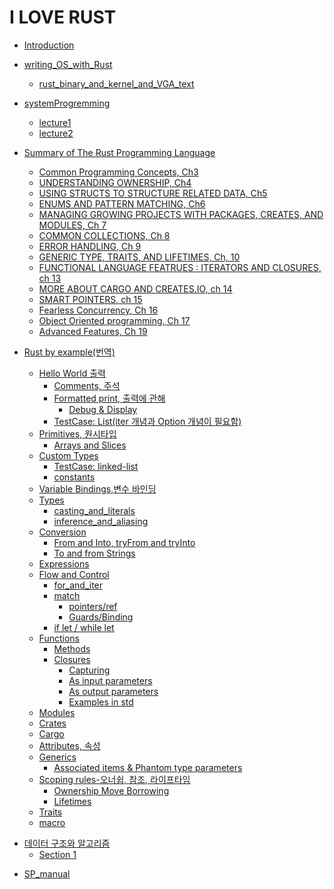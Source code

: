 <!-- # rustTest -->
<!-- [otherKind](.test/about.md) -->
<!-- - [test1](./test/test.md) -->
<!-- 	- [intest](./intest.md) -->

# I LOVE RUST
- [Introduction](./README.md)

<!--- [aboutNvim&Linux](./aboutNvim/nvim.md) -->

- [writing_OS_with_Rust](./rustOS/intro.md)
    - [rust_binary_and_kernel_and_VGA_text](./rustOS/freestandingRustBinary.md)

- [systemProgremming](./system/index.md)
	- [lecture1](./system/lecture1.md)
	- [lecture2](./system/lecture2.md)

- [Summary of The Rust Programming Language](./rust_book/intro.md)
	- [Common Programming Concepts, Ch3](./rust_book/3_common_programming_concepts.md)
	- [UNDERSTANDING OWNERSHIP, Ch4](./rust_book/4_understanding_ownership.md)
	- [USING STRUCTS TO STRUCTURE RELATED DATA, Ch5](./rust_book/5_using_structs_to_structure_related_data.md)
	- [ENUMS AND PATTERN MATCHING, Ch6](./rust_book/6_enums_and_pattern_matching.md)
	- [MANAGING GROWING PROJECTS WITH PACKAGES, CREATES, AND MODULES, Ch 7](./rust_book/7_managing_growing_projects_with_packages_creates_and_modules.md)
	- [COMMON COLLECTIONS, Ch 8](./rust_book/8_common_collections.md)
	- [ERROR HANDLING, Ch 9](./rust_book/9_error_handling.md)
	- [GENERIC TYPE, TRAITS, AND LIFETIMES, Ch, 10](./rust_book/10_generic_types_traits_and_lifetimes.md)
	- [FUNCTIONAL LANGUAGE FEATRUES : ITERATORS AND CLOSURES, ch 13](./rust_book/13_iterators_and_closures.md)
	- [MORE ABOUT CARGO AND CREATES.IO, ch 14](./rust_book/14_more_about_cargo_and_creates_io.md)
	- [SMART POINTERS, ch 15](./rust_book/15_smart_pointers.md)
	- [Fearless Concurrency, Ch 16](./rust_book/16_fearless_concurrency.md)
	- [Object Oriented programming, Ch 17](./rust_book/17_object-oriented_programming_features_of_rust.md)
	- [Advanced Features, Ch 19](./rust_book/19_advanced_features.md)

- [Rust by example(번역)](./example/example.md)
	- [Hello World 출력](./example/hello.md)
		- [Comments, 주석](./example/hello/comment.md)
		- [Formatted print, 출력에 관해](./example/hello/print.md)
			- [Debug & Display](./example/hello/debug_display.md)
		- [TestCase: List(iter 개념과 Option 개념이 필요함)](./example/hello/testcase.md)	
	- [Primitives, 원시타입](./example/primitives.md)
		- [Arrays and Slices](./example/primitives/arrays_and_slices.md)
	- [Custom Types](./example/customtype.md)
		- [TestCase: linked-list](./example/customtype/testcase.md)
		- [constants](./example/customtype/constants.md)
	- [Variable Bindings,변수 바인딩](./example/variablebinding.md)
	- [Types](./example/types.md)
		- [casting_and_literals](./example/types/casting_literals.md)
		- [inference_and_aliasing](./example/types/inference_aliasing.md)
	- [Conversion](./example/conversion/conversion.md)
		- [From and Into, tryFrom and tryInto](./example/conversion/from_and_into.md)
		- [To and from Strings](./example/conversion/to_and_from_strings)
	- [Expressions](./example/expressions.md)
	- [Flow and Control](./example/flowAndControl/flow_and_control.md) 
		- [for_and_iter](./example/flowAndControl/for_and_iter.md)
		- [match](./example/flowAndControl/match.md)
			- [pointers/ref](./example/flowAndControl/pointer_and_ref.md)
			- [Guards/Binding](./example/flowAndControl/guards_and_binding.md)
		- [if let / while let](./example/flowAndControl/if_let_and_while_let.md)
	- [Functions](./example/functions/about_funtions.md)
		- [Methods](./example/functions/methods.md)
		- [Closures](./example/functions/closures/closures.md)
			- [Capturing](./example/functions/closures/capturing.md)
			- [As input parameters](./example/functions/closures/as_input_parameters.md)
			- [As output parameters](./example/functions/closures/as_output_parameters.md)
			- [Examples in std](./example/functions/closures/iterator_searching_thro_iter.md)
	- [Modules](./example/modules/modules.md)	
	- [Crates](./example/crates/crates.md)
	- [Cargo](./example/cargo/cargo.md)
	- [Attributes, 속성](./example/attributes/attributes.md)
	- [Generics](./example/generics/generics.md)
		- [Associated items & Phantom type parameters](./example/generics/generic_associated_phantom.md)
	- [Scoping rules-오너쉽, 참조, 라이프타임](./example/scoping/scoping.md)
		- [Ownership Move Borrowing](./example/scoping/ownership_move_borrowing.md)
		- [Lifetimes](./example/scoping/lifetimes.md)
	- [Traits](./example/traits.md)
	- [macro](./example/macro.md)

<!-- # Will be Deleted  -->
<!-- [Rust 책 정리](./rust_book/intro.md) -->
<!-- 	- [Generics Types, Traits, and Lifetimes](./rust_book/generic_trait_lifetime.md) -->

<!-- # Datestructre and algorithms -->
- [데이터 구조와 알고리즘](./dataStructureAndAlgorithms/intro.md)
	- [Section 1](./dataStructureAndAlgorithms/section1.md)

<!-- - [writing an OS in Rust](./rustOS/intro.md) -->
<!-- 	- [A Freestanding Rust Binary](./rustOS/freestandingRustBinary.md) -->

- [SP_manual](./spManual/createDid.md)

<!--
# SP Manual
- [SP MANUAL](./spmanual/start.md)
	- [ch1](./spmanual/chapter_1.md)
	- [ch2](./spmanual/chapter_2.md)
	- [ch3](./spmanual/chapter_3.md)
	- [ch4](./spmanual/chapter_4.md)
	- [ch5](./spmanual/chapter_5.md)
	- [etc](./spmanual/etc.md)
-->
